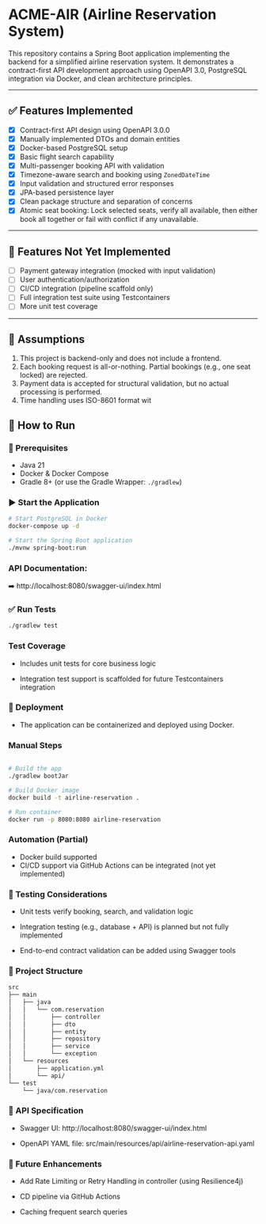 # ACME-AIR (Airline Reservation System)

This repository contains a Spring Boot application implementing the backend for a simplified airline reservation system. It demonstrates a contract-first API development approach using OpenAPI 3.0, PostgreSQL integration via Docker, and clean architecture principles.

---

## ✅ Features Implemented

- [x] Contract-first API design using OpenAPI 3.0.0
- [x] Manually implemented DTOs and domain entities
- [x] Docker-based PostgreSQL setup
- [x] Basic flight search capability
- [x] Multi-passenger booking API with validation
- [x] Timezone-aware search and booking using `ZonedDateTime`
- [x] Input validation and structured error responses
- [x] JPA-based persistence layer
- [x] Clean package structure and separation of concerns
- [x] Atomic seat booking: Lock selected seats, verify all available, then either book all together or fail with conflict if any unavailable.

---

## 🚫 Features Not Yet Implemented

- [ ] Payment gateway integration (mocked with input validation)
- [ ] User authentication/authorization
- [ ] CI/CD integration (pipeline scaffold only)
- [ ] Full integration test suite using Testcontainers
- [ ] More unit test coverage
---

## 🧠 Assumptions

1. This project is backend-only and does not include a frontend.
2. Each booking request is all-or-nothing. Partial bookings (e.g., one seat locked) are rejected.
3. Payment data is accepted for structural validation, but no actual processing is performed.
4. Time handling uses ISO-8601 format wit

## 🧪 How to Run

### 🐳 Prerequisites

- Java 21
- Docker & Docker Compose
- Gradle 8+ (or use the Gradle Wrapper: `./gradlew`)

### ▶️ Start the Application

```bash
# Start PostgreSQL in Docker
docker-compose up -d

# Start the Spring Boot application
./mvnw spring-boot:run
```


### API Documentation:
➡️ http://localhost:8080/swagger-ui/index.html

### ✅ Run Tests
``` bash
./gradlew test
```
### Test Coverage
- Includes unit tests for core business logic

- Integration test support is scaffolded for future Testcontainers integration

### 🚀 Deployment
- The application can be containerized and deployed using Docker.

### Manual Steps
``` bash

# Build the app
./gradlew bootJar

# Build Docker image
docker build -t airline-reservation .

# Run container
docker run -p 8080:8080 airline-reservation
```
### Automation (Partial)
- Docker build supported
- CI/CD support via GitHub Actions can be integrated (not yet implemented)

### 🧪 Testing Considerations
- Unit tests verify booking, search, and validation logic

- Integration testing (e.g., database + API) is planned but not fully implemented

- End-to-end contract validation can be added using Swagger tools

### 📁 Project Structure
``` bash
src
├── main
│   ├── java
│   │   └── com.reservation
│   │       ├── controller
│   │       ├── dto
│   │       ├── entity
│   │       ├── repository
│   │       ├── service
│   │       └── exception
│   └── resources
│       ├── application.yml
│       └── api/
└── test
    └── java/com.reservation
 ```

### 📄 API Specification
- Swagger UI: http://localhost:8080/swagger-ui/index.html

- OpenAPI YAML file: src/main/resources/api/airline-reservation-api.yaml

### 📌 Future Enhancements
-  Add Rate Limiting or Retry Handling in controller (using Resilience4j)

- CD pipeline via GitHub Actions

- Caching frequent search queries
